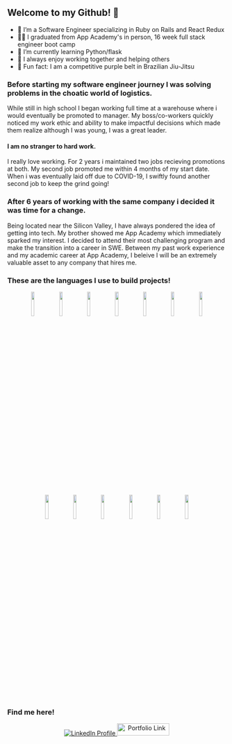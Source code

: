 ## Welcome to my Github! 👋

- 🔭 I’m a Software Engineer specializing in Ruby on Rails and React Redux
- 👨‍🎓 I graduated from App Academy's in person, 16 week full stack engineer boot camp
- 🌱 I’m currently learning Python/flask
- 👯 I always enjoy working together and helping others
- 🥋 Fun fact: I am a competitive purple belt in Brazilian Jiu-Jitsu


### Before starting my software engineer journey I was solving problems in the choatic world of logistics.
  While still in high school I began working full time at a warehouse where i would eventually be promoted to manager.  My boss/co-workers quickly noticed my work ethic and ability to make impactful decisions which made them realize although I was young, I was a great leader.

#### I am no stranger to hard work.
I really love working.  For 2 years i maintained two jobs recieving promotions at both.  My second job promoted me within 4 months of my start date.  When i was eventually laid off due to COVID-19, I swiftly found another second job to keep the grind going! 
  
### After 6 years of working with the same company i decided it was time for a change.
  Being located near the Silicon Valley, I have always pondered the idea of getting into tech.  My brother showed me App Academy which immediately sparked my interest.  I decided to attend their most challenging program and make the transition into a career in SWE.  Between my past work experience and my academic career at App Academy, I beleive I will be an extremely valuable asset to any company that hires me. 

### These are the languages I use to build projects!

<p align="center">
<code><img width="12%" src="https://www.vectorlogo.zone/logos/reactjs/reactjs-ar21.svg"></code>
<code><img width="12%" src="https://www.vectorlogo.zone/logos/javascript/javascript-ar21.svg"></code>
<code><img width="12%" src="https://www.vectorlogo.zone/logos/ruby-lang/ruby-lang-ar21.svg"></code>
<code><img width="12%" src="https://www.vectorlogo.zone/logos/w3_html5/w3_html5-ar21.svg"></code>
<code><img width="12%" src="https://www.vectorlogo.zone/logos/w3_css/w3_css-ar21.svg"></code>
<code><img width="12%" src="https://www.vectorlogo.zone/logos/postgresql/postgresql-ar21.svg"></code>
<code><img width="12%" src="https://www.vectorlogo.zone/logos/mongodb/mongodb-ar21.svg"></code>
<code><img width="12%" src="https://www.vectorlogo.zone/logos/amazon_aws/amazon_aws-ar21.svg"></code>
<code><img width="12%" src="https://www.vectorlogo.zone/logos/nodejs/nodejs-ar21.svg"></code>
<code><img width="12%" src="https://www.vectorlogo.zone/logos/js_webpack/js_webpack-ar21.svg"></code>
<code><img width="12%" src="https://www.vectorlogo.zone/logos/npmjs/npmjs-ar21.svg"></code>
<code><img width="12%" src="https://www.vectorlogo.zone/logos/github/github-ar21.svg"></code>
<code><img width="12%" src="https://www.vectorlogo.zone/logos/git-scm/git-scm-ar21.svg"></code>
<p/>

### Find me here!

<p align="center">
  <a href="https://www.linkedin.com/in/nicholas-gentry-2721451b2/"> 
    <img src="https://img.shields.io/badge/linkedin-%230077B5.svg?style=for-the-badge&logo=linkedin" alt="LinkedIn Profile">
  </a>
    <a href="https://nickgentrybjj.github.io/Portfolio/"> 
    <img src="https://img.shields.io/badge/_✨_Portfolio_-089992?style=for-the-badge" alt="Portfolio Link" width="120" height="28">
  </a>
</p>
